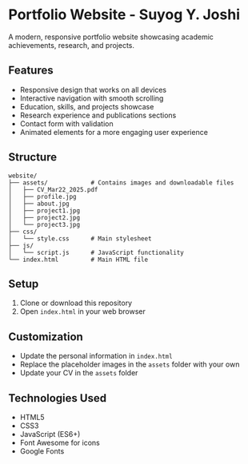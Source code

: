 # Portfolio Website - Suyog Y. Joshi

A modern, responsive portfolio website showcasing academic achievements, research, and projects.

## Features

- Responsive design that works on all devices
- Interactive navigation with smooth scrolling
- Education, skills, and projects showcase
- Research experience and publications sections
- Contact form with validation
- Animated elements for a more engaging user experience

## Structure

```
website/
├── assets/            # Contains images and downloadable files
│   ├── CV_Mar22_2025.pdf
│   ├── profile.jpg
│   ├── about.jpg
│   ├── project1.jpg
│   ├── project2.jpg
│   └── project3.jpg
├── css/
│   └── style.css      # Main stylesheet
├── js/
│   └── script.js      # JavaScript functionality
└── index.html         # Main HTML file
```

## Setup

1. Clone or download this repository
2. Open `index.html` in your web browser

## Customization

- Update the personal information in `index.html`
- Replace the placeholder images in the `assets` folder with your own
- Update your CV in the `assets` folder

## Technologies Used

- HTML5
- CSS3
- JavaScript (ES6+)
- Font Awesome for icons
- Google Fonts
